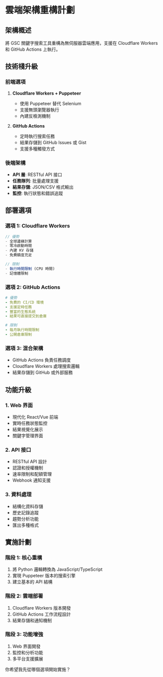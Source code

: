 # 雲端架構重構計劃

## 架構概述

將 GSC 關鍵字搜索工具重構為無伺服器雲端應用，支援在 Cloudflare Workers 和 GitHub Actions 上執行。

## 技術棧升級

### 前端選項
1. **Cloudflare Workers + Puppeteer**
   - 使用 Puppeteer 替代 Selenium
   - 支援無頭瀏覽器執行
   - 內建反檢測機制

2. **GitHub Actions**
   - 定時執行搜索任務
   - 結果存儲到 GitHub Issues 或 Gist
   - 支援多種觸發方式

### 後端架構
- **API 層**: RESTful API 接口
- **任務隊列**: 批量處理支援
- **結果存儲**: JSON/CSV 格式輸出
- **監控**: 執行狀態和錯誤追蹤

## 部署選項

### 選項 1: Cloudflare Workers
```javascript
// 優勢
- 全球邊緣計算
- 零冷啟動時間
- 內建 KV 存儲
- 免費額度充足

// 限制
- 執行時間限制 (CPU 時間)
- 記憶體限制
```

### 選項 2: GitHub Actions
```yaml
# 優勢
- 免費的 CI/CD 環境
- 支援定時任務
- 豐富的生態系統
- 結果可直接提交到倉庫

# 限制
- 每月執行時間限制
- 公開倉庫限制
```

### 選項 3: 混合架構
- GitHub Actions 負責任務調度
- Cloudflare Workers 處理搜索邏輯
- 結果存儲到 GitHub 或外部服務

## 功能升級

### 1. Web 界面
- 現代化 React/Vue 前端
- 實時任務狀態監控
- 結果視覺化展示
- 關鍵字管理界面

### 2. API 接口
- RESTful API 設計
- 認證和授權機制
- 速率限制和配額管理
- Webhook 通知支援

### 3. 資料處理
- 結構化資料存儲
- 歷史記錄追蹤
- 趨勢分析功能
- 匯出多種格式

## 實施計劃

### 階段 1: 核心重構
1. 將 Python 邏輯轉換為 JavaScript/TypeScript
2. 實現 Puppeteer 版本的搜索引擎
3. 建立基本的 API 結構

### 階段 2: 雲端部署
1. Cloudflare Workers 版本開發
2. GitHub Actions 工作流程設計
3. 結果存儲和通知機制

### 階段 3: 功能增強
1. Web 界面開發
2. 監控和分析功能
3. 多平台支援擴展

你希望我先從哪個選項開始實施？